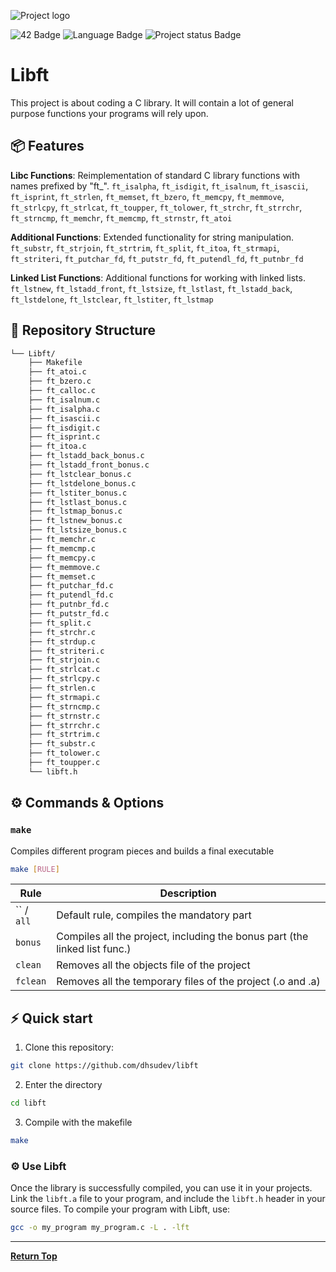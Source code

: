 
![Project logo][repo_logo_img]

![42 Badge][42_badge]
![Language Badge][language_badge]
![Project status Badge][status_badge]

# Libft

This project is about coding a C library.
It will contain a lot of general purpose functions your programs will rely upon.

## 📦 Features
**Libc Functions**: Reimplementation of standard C library functions with names prefixed by "ft_".
     `ft_isalpha`, `ft_isdigit`, `ft_isalnum`, `ft_isascii`, `ft_isprint`,
     `ft_strlen`, `ft_memset`, `ft_bzero`, `ft_memcpy`, `ft_memmove`, 
     `ft_strlcpy`, `ft_strlcat`, `ft_toupper`, `ft_tolower`, `ft_strchr`, 
     `ft_strrchr`, `ft_strncmp`, `ft_memchr`, `ft_memcmp`, `ft_strnstr`, `ft_atoi`

**Additional Functions**: Extended functionality for string manipulation.
     `ft_substr`, `ft_strjoin`, `ft_strtrim`, `ft_split`, `ft_itoa`,
     `ft_strmapi`, `ft_striteri`, `ft_putchar_fd`, `ft_putstr_fd`,
     `ft_putendl_fd`, `ft_putnbr_fd`

**Linked List Functions**: Additional functions for working with linked lists.
     `ft_lstnew`, `ft_lstadd_front`, `ft_lstsize`, `ft_lstlast`,
     `ft_lstadd_back`, `ft_lstdelone`, `ft_lstclear`, `ft_lstiter`, `ft_lstmap`

## 📂 Repository Structure
```sh
└── Libft/
    ├── Makefile
    ├── ft_atoi.c
    ├── ft_bzero.c
    ├── ft_calloc.c
    ├── ft_isalnum.c
    ├── ft_isalpha.c
    ├── ft_isascii.c
    ├── ft_isdigit.c
    ├── ft_isprint.c
    ├── ft_itoa.c
    ├── ft_lstadd_back_bonus.c
    ├── ft_lstadd_front_bonus.c
    ├── ft_lstclear_bonus.c
    ├── ft_lstdelone_bonus.c
    ├── ft_lstiter_bonus.c
    ├── ft_lstlast_bonus.c
    ├── ft_lstmap_bonus.c
    ├── ft_lstnew_bonus.c
    ├── ft_lstsize_bonus.c
    ├── ft_memchr.c
    ├── ft_memcmp.c
    ├── ft_memcpy.c
    ├── ft_memmove.c
    ├── ft_memset.c
    ├── ft_putchar_fd.c
    ├── ft_putendl_fd.c
    ├── ft_putnbr_fd.c
    ├── ft_putstr_fd.c
    ├── ft_split.c
    ├── ft_strchr.c
    ├── ft_strdup.c
    ├── ft_striteri.c
    ├── ft_strjoin.c
    ├── ft_strlcat.c
    ├── ft_strlcpy.c
    ├── ft_strlen.c
    ├── ft_strmapi.c
    ├── ft_strncmp.c
    ├── ft_strnstr.c
    ├── ft_strrchr.c
    ├── ft_strtrim.c
    ├── ft_substr.c
    ├── ft_tolower.c
    ├── ft_toupper.c
    └── libft.h
```

## ⚙️ Commands & Options

### `make`

Compiles different program pieces and builds a final executable

```bash
make [RULE]
```

| Rule | Description                                              | 
|--------|----------------------------------------------------------|
| `` / `all`  | Default rule, compiles the mandatory part |
|`bonus`| Compiles all the project, including the bonus part (the linked list func.) |
|`clean`| Removes all the objects file of the project|
|`fclean`| Removes all the temporary files of the project (.o and .a)|

## ⚡️ Quick start

1. Clone this repository:
```bash
git clone https://github.com/dhsudev/libft
```
2. Enter the directory
```bash
cd libft
```
3. Compile with the makefile
```bash
make
```

### ⚙️ Use Libft
Once the library is successfully compiled, you can use it in your projects. Link the `libft.a` file to your program, and include the `libft.h` header in your source files.
To compile your program with Libft, use:
```sh
gcc -o my_program my_program.c -L . -lft
```
---
[**Return Top**](#Top)

<!-- Repository -->

[repo_logo_img]: https://github.com/ayogun/42-project-badges/raw/main/badges/libftm.png
[42_badge]:  https://img.shields.io/badge/cursus-black?logo=42&
[language_badge]:  https://img.shields.io/badge/project-purple?logo=C&
[status_badge]:  https://img.shields.io/badge/✦-Finished-green
